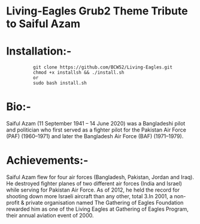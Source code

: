 # Living-Eagles Grub2 Theme Tribute to Saiful Azam
# Installation:-
              git clone https://github.com/BCW52/Living-Eagles.git
              chmod +x installsh && ./install.sh 
              or 
              sudo bash install.sh
# Bio:-
Saiful Azam (11 September 1941 – 14 June 2020) was a Bangladeshi pilot and politician who first served as a fighter pilot for the Pakistan Air Force (PAF) (1960–1971) and later the Bangladesh Air Force (BAF) (1971–1979).

# Achievements:-
Saiful Azam flew for four air forces (Bangladesh, Pakistan, Jordan and Iraq). He destroyed fighter planes of two different air forces (India and Israel) while serving for Pakistan Air Force. As of 2012, he held the record for shooting down more Israeli aircraft than any other, total 3.In 2001, a non-profit & private organisation named The Gathering of Eagles Foundation rewarded him as one of the Living Eagles at Gathering of Eagles Program, their annual aviation event of 2000.
